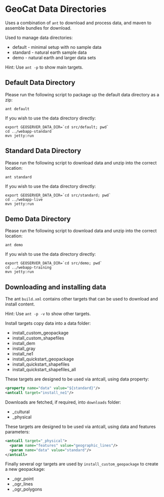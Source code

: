 # GeoCat Data Directories

Uses a combination of `ant` to download and process data, and maven to assemble bundles for download.

Used to manage data directories:

* default - minimal setup with no sample data
* standard - natural earth sample data
* demo - natural earth and larger data sets

Hint: Use `ant -p` to show main targets.

## Default Data Directory

Please run the following script to package up the default data directory as a zip:

```
ant default
```

If you wish to use the data directory directly:

```
export GEOSERVER_DATA_DIR=`cd src/default; pwd`
cd ../webapp-standard
mvn jetty:run
```

## Standard Data Directory

Please run the following script to download data and unzip into the correct location:

```
ant standard
```

If you wish to use the data directory directly:

```
export GEOSERVER_DATA_DIR=`cd src/standard; pwd`
cd ../webapp-live
mvn jetty:run
```

## Demo Data Directory

Please run the following script to download data and unzip into the correct location:

```
ant demo
```

If you wish to use the data directory directly:

```
export GEOSERVER_DATA_DIR=`cd src/demo; pwd`
cd ../webapp-training
mvn jetty:run
```

## Downloading and installing data

The ant `build.xml` contains other targets that can be used to download and install content.

Hint: Use `ant -p -v` to show other targets.

Install targets copy data into a data folder:

* install_custom_geopackage
* install_custom_shapefiles
* install_dem
* install_gray
* install_ne1
* install_quickstart_geopackage
* install_quickstart_shapefiles
* install_quickstart_shapefiles_all

These targets are designed to be used via antcall, using data property:

```xml
<property name="data" value="${standard}"/>
<antcall target="install_ne1"/>
```

Downloads are fetched, if required, into `downloads` folder:

* _cultural
* _physical

These targets are designed to be used via antcall, using data and features parameters:

```xml
<antcall target="_physical">
  <param name="features" value="geographic_lines"/>
  <param name="data" value="standard"/>
</antcall>
```

Finally several ogr targets are used by `install_custom_geopackage` to create a new geopackage:

* _ogr_point
* _ogr_lines
* _ogr_polygons